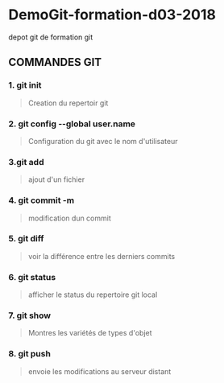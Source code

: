 # DemoGit-formation-d03-2018
depot git de formation git

## **COMMANDES GIT**
### 1. git init
 > Creation du repertoir git
### 2. git config --global user.name
 > Configuration du git avec le nom d'utilisateur
### 3.git add
 > ajout d'un fichier
### 4. git commit -m
 > modification dun commit
### 5. git diff
 > voir la différence entre les derniers commits
### 6. git status
 > afficher le status du repertoire git local
### 7. git show
 > Montres les variétés de types d'objet
 ### 8. git push
 > envoie les modifications au serveur distant
 


